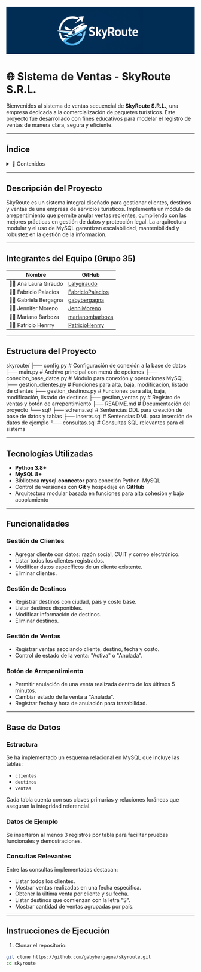 ![Logo de SkyRoute](doc/logo.png)

# 🌐 Sistema de Ventas - SkyRoute S.R.L.

Bienvenidos al sistema de ventas secuencial de **SkyRoute S.R.L.**, una empresa dedicada a la comercialización de paquetes turísticos. Este proyecto fue desarrollado con fines educativos para modelar el registro de ventas de manera clara, segura y eficiente.

---

## Índice
<details>
  <summary>📂 Contenidos</summary>

- [Descripción del Proyecto](#descripción-del-proyecto)
- [Integrantes del Equipo](#integrantes-del-equipo)
- [Estructura del Proyecto](#estructura-del-proyecto)
- [Tecnologías Utilizadas](#tecnologías-utilizadas)
- [Funcionalidades](#funcionalidades)
  - [Gestión de Clientes](#gestión-de-clientes)
  - [Gestión de Destinos](#gestión-de-destinos)
  - [Gestión de Ventas](#gestión-de-ventas)
  - [Botón de Arrepentimiento](#botón-de-arrepentimiento)
- [Base de Datos](#base-de-datos)
  - [Estructura](#estructura)
  - [Datos de Ejemplo](#datos-de-ejemplo)
  - [Consultas Relevantes](#consultas-relevantes)
- [Instrucciones de Ejecución](#instrucciones-de-ejecución)
- [Ética y Ejercicio Profesional](#ética-y-ejercicio-profesional)
- [Conclusiones](#conclusiones)

</details>

---

## Descripción del Proyecto

SkyRoute es un sistema integral diseñado para gestionar clientes, destinos y ventas de una empresa de servicios turísticos. Implementa un módulo de arrepentimiento que permite anular ventas recientes, cumpliendo con las mejores prácticas en gestión de datos y protección legal. La arquitectura modular y el uso de MySQL garantizan escalabilidad, mantenibilidad y robustez en la gestión de la información.

---

## Integrantes del Equipo (Grupo 35)

| Nombre              | GitHub                                     |
|---------------------|--------------------------------------------|
| 👩‍💻 Ana Laura Giraudo  | [Lalygiraudo](https://github.com/Lalygiraudo)         |
| 👨‍💻 Fabricio Palacios  | [FabricioPalacios](https://github.com/FabricioPalacios) |
| 👩‍💻 Gabriela Bergagna  | [gabybergagna](https://github.com/gabybergagna)          |
| 👩‍💻 Jennifer Moreno    | [JenniMoreno](https://github.com/JenniMoreno)           |
| 👨‍💻 Mariano Barboza    | [marianombarboza](https://github.com/marianombarboza)     |
| 👨‍💻 Patricio Henrry   | [PatricioHenrry](https://github.com/PatricioHenrry)      |

---

## Estructura del Proyecto

skyroute/
├── config.py                  # Configuración de conexión a la base de datos
├── main.py                    # Archivo principal con menú de opciones
├── conexion_base_datos.py     # Módulo para conexión y operaciones MySQL
├── gestion_clientes.py        # Funciones para alta, baja, modificación, listado de clientes
├── gestion_destinos.py        # Funciones para alta, baja, modificación, listado de destinos
├── gestion_ventas.py          # Registro de ventas y botón de arrepentimiento
├── README.md                  # Documentación del proyecto
└── sql/
    ├── schema.sql            # Sentencias DDL para creación de base de datos y tablas
    ├── inserts.sql           # Sentencias DML para inserción de datos de ejemplo
    └── consultas.sql         # Consultas SQL relevantes para el sistema

---

## Tecnologías Utilizadas

- **Python 3.8+**
- **MySQL 8+**
- Biblioteca **mysql.connector** para conexión Python-MySQL
- Control de versiones con **Git** y hospedaje en **GitHub**
- Arquitectura modular basada en funciones para alta cohesión y bajo acoplamiento

---

## Funcionalidades

### Gestión de Clientes
- Agregar cliente con datos: razón social, CUIT y correo electrónico.
- Listar todos los clientes registrados.
- Modificar datos específicos de un cliente existente.
- Eliminar clientes.

### Gestión de Destinos
- Registrar destinos con ciudad, país y costo base.
- Listar destinos disponibles.
- Modificar información de destinos.
- Eliminar destinos.

### Gestión de Ventas
- Registrar ventas asociando cliente, destino, fecha y costo.
- Control de estado de la venta: "Activa" o "Anulada".

### Botón de Arrepentimiento
- Permitir anulación de una venta realizada dentro de los últimos 5 minutos.
- Cambiar estado de la venta a "Anulada".
- Registrar fecha y hora de anulación para trazabilidad.

---

## Base de Datos

### Estructura

Se ha implementado un esquema relacional en MySQL que incluye las tablas: 

- `clientes`
- `destinos`
- `ventas`

Cada tabla cuenta con sus claves primarias y relaciones foráneas que aseguran la integridad referencial.

### Datos de Ejemplo

Se insertaron al menos 3 registros por tabla para facilitar pruebas funcionales y demostraciones.

### Consultas Relevantes

Entre las consultas implementadas destacan:

- Listar todos los clientes.
- Mostrar ventas realizadas en una fecha específica.
- Obtener la última venta por cliente y su fecha.
- Listar destinos que comienzan con la letra "S".
- Mostrar cantidad de ventas agrupadas por país.

---

## Instrucciones de Ejecución

1. Clonar el repositorio:

```bash
git clone https://github.com/gabybergagna/skyroute.git
cd skyroute
